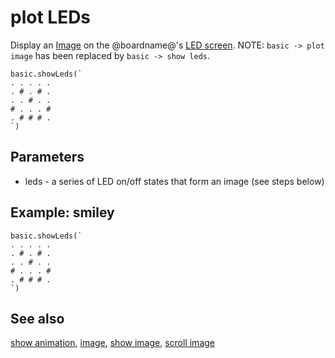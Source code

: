 # plot LEDs

Display an [Image](/reference/images/image) on the @boardname@'s [LED screen](/device/screen). NOTE: `basic -> plot image` has been replaced by `basic -> show leds`.

```sig
basic.showLeds(`
. . . . .
. # . # .
. . # . .
# . . . #
. # # # .
`)
```

## Parameters

* leds - a series of LED on/off states that form an image (see steps below)

## Example: smiley

```blocks
basic.showLeds(`
. . . . .
. # . # .
. . # . .
# . . . #
. # # # .
`)
```

## See also

[show animation](/reference/basic/show-animation), [image](/reference/images/image), [show image](/reference/images/show-image), [scroll image](/reference/images/scroll-image)


